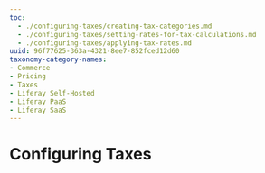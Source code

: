 ```yaml
---
toc:
  - ./configuring-taxes/creating-tax-categories.md
  - ./configuring-taxes/setting-rates-for-tax-calculations.md
  - ./configuring-taxes/applying-tax-rates.md
uuid: 96f77625-363a-4321-8ee7-852fced12d60
taxonomy-category-names:
- Commerce
- Pricing
- Taxes
- Liferay Self-Hosted
- Liferay PaaS
- Liferay SaaS
---
```


# Configuring Taxes
<!--Introduction needed. Markdown removed, since children cards are automatically added.-->
